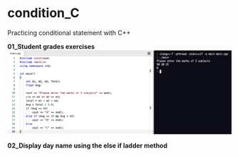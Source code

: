 # condition_C

Practicing conditional statement with C++

**01_Student grades exercises**
![alt Text](Demos/grades.jpeg)

**02_Display day name using the else if ladder method**
